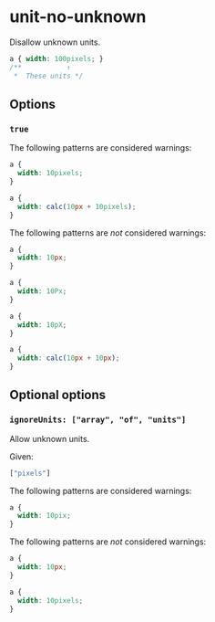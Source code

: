 # unit-no-unknown

Disallow unknown units.

```css
a { width: 100pixels; }
/**           ↑
 *  These units */
```

## Options

### `true`

The following patterns are considered warnings:

```css
a {
  width: 10pixels;
}
```

```css
a {
  width: calc(10px + 10pixels);
}
```

The following patterns are *not* considered warnings:

```css
a {
  width: 10px;
}  
```

```css
a {
  width: 10Px;
}  
```

```css
a {
  width: 10pX;
}  
```

```css
a {
  width: calc(10px + 10px);
}
```

## Optional options

### `ignoreUnits: ["array", "of", "units"]`

Allow unknown units.

Given:

```js
["pixels"]
```

The following patterns are considered warnings:

```css
a {
  width: 10pix;
}
```

The following patterns are *not* considered warnings:

```css
a {
  width: 10px;
}
```

```css
a {
  width: 10pixels;
}
```
